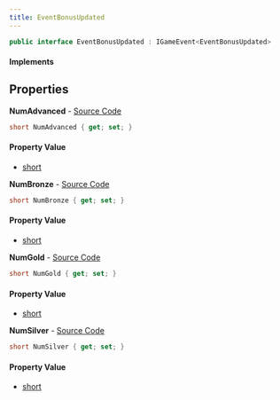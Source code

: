 ```yaml
---
title: EventBonusUpdated
---
```


```csharp
public interface EventBonusUpdated : IGameEvent<EventBonusUpdated>
```

#### Implements

## Properties

**NumAdvanced** - [Source Code](https://github.com/swiftly-solution/swiftlys2/blob/main/managed/src/SwiftlyS2.Generated/GameEvents/Interfaces/EventBonusUpdated.cs#L20)

```csharp
short NumAdvanced { get; set; }
```

#### Property Value

- [short](https://learn.microsoft.com/dotnet/api/system.int16)

**NumBronze** - [Source Code](https://github.com/swiftly-solution/swiftlys2/blob/main/managed/src/SwiftlyS2.Generated/GameEvents/Interfaces/EventBonusUpdated.cs#L25)

```csharp
short NumBronze { get; set; }
```

#### Property Value

- [short](https://learn.microsoft.com/dotnet/api/system.int16)

**NumGold** - [Source Code](https://github.com/swiftly-solution/swiftlys2/blob/main/managed/src/SwiftlyS2.Generated/GameEvents/Interfaces/EventBonusUpdated.cs#L35)

```csharp
short NumGold { get; set; }
```

#### Property Value

- [short](https://learn.microsoft.com/dotnet/api/system.int16)

**NumSilver** - [Source Code](https://github.com/swiftly-solution/swiftlys2/blob/main/managed/src/SwiftlyS2.Generated/GameEvents/Interfaces/EventBonusUpdated.cs#L30)

```csharp
short NumSilver { get; set; }
```

#### Property Value

- [short](https://learn.microsoft.com/dotnet/api/system.int16)

